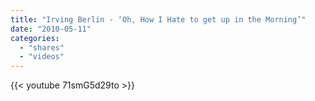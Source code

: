 ```yaml
---
title: "Irving Berlin - ‘Oh, How I Hate to get up in the Morning’"
date: "2010-05-11"
categories:
  - "shares"
  - "videos"
---
```


{{< youtube 71smG5d29to >}}
